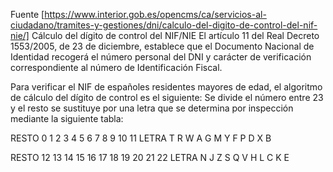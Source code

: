 Fuente [https://www.interior.gob.es/opencms/ca/servicios-al-ciudadano/tramites-y-gestiones/dni/calculo-del-digito-de-control-del-nif-nie/]
Cálculo del dígito de control del NIF/NIE
El artículo 11 del Real Decreto 1553/2005, de 23 de  diciembre, establece que el Documento Nacional de Identidad recogerá el número personal del DNI y carácter de verificación correspondiente al número de Identificación Fiscal.

Para verificar el NIF de españoles residentes mayores de edad, el algoritmo de cálculo del dígito de control es el siguiente:
Se divide el número entre 23 y el resto se sustituye por una letra que se determina por inspección mediante la siguiente tabla:

RESTO	0	1	2	3	4	5	6	7	8	9	10	11
LETRA	T	R	W	A	G	M	Y	F	P	D	X	B
 

RESTO	12	13	14	15	16	17	18	19	20	21	22
LETRA	N	J	Z	S	Q	V	H	L	C	K	E